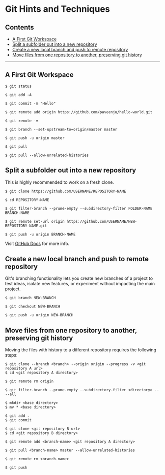 # Git Hints and Techniques

## Contents

- [A First Git Workspace](#a-first-git-workspace)
- [Split a subfolder out into a new repository](#split-a-subfolder-out-into-a-new-repository)
- [Create a new local branch and push to remote repository](#create-a-new-local-branch-and-push-to-remote-repository)
- [Move files from one repository to another, preserving git history](#move-files-from-one-repository-to-another)
---

## A First Git Workspace

```console
$ git status

$ git add -A

$ git commit -m "Hello"

$ git remote add origin https://github.com/paveenju/hello-world.git

$ git remote -v

$ git branch --set-upstream-to=origin/master master

$ git push -u origin master

$ git pull

$ git pull --allow-unrelated-histories
```
## Split a subfolder out into a new repository

This is highly recommended to work on a fresh clone.

```console
$ git clone https://github.com/USERNAME/REPOSITORY-NAME

$ cd REPOSITORY-NAME

$ git filter-branch --prune-empty --subdirectory-filter FOLDER-NAME BRANCH-NAME

$ git remote set-url origin https://github.com/USERNAME/NEW-REPOSITORY-NAME.git

$ git push -u origin BRANCH-NAME
```
Visit [GitHub Docs](https://docs.github.com/en/get-started/using-git/splitting-a-subfolder-out-into-a-new-repository) for more info.

## Create a new local branch and push to remote repository

Git's branching functionality lets you create new branches of a project to test ideas, isolate new features, or experiment without impacting the main project.

```console
$ git branch NEW-BRANCH

$ git checkout NEW-BRANCH

$ git push -u origin NEW-BRANCH
```

## Move files from one repository to another, preserving git history

Moving the files with history to a different repository requires the following steps:

```console
$ git clone --branch <branch> --origin origin --progress -v <git repository A url>
$ cd <git repository A directory>

$ git remote rm origin

$ git filter-branch --prune-empty --subdirectory-filter <directory> -- --all

$ mkdir <base directory>
$ mv * <base directory>

$ git add .
$ git commit

$ git clone <git repository B url>
$ cd <git repository B directory>

$ git remote add <branch-name> <git repository A directory>

$ git pull <branch-name> master --allow-unrelated-histories

$ git remote rm <branch-name>

$ git push
```

